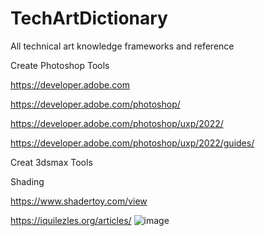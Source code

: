 # TechArtDictionary
All technical art knowledge frameworks and reference

Create Photoshop Tools

https://developer.adobe.com

https://developer.adobe.com/photoshop/

https://developer.adobe.com/photoshop/uxp/2022/

https://developer.adobe.com/photoshop/uxp/2022/guides/

Creat 3dsmax Tools




Shading

https://www.shadertoy.com/view

https://iquilezles.org/articles/
![image](https://user-images.githubusercontent.com/108316802/231037629-53561331-9fc3-4549-a922-e5b5eef60098.png)
